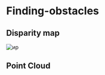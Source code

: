 # Finding-obstacles 
## Disparity map
![ир](https://user-images.githubusercontent.com/77747128/197164580-4ec0369c-5665-4ffd-a500-049baa453ee0.jpg)
## Point Cloud
